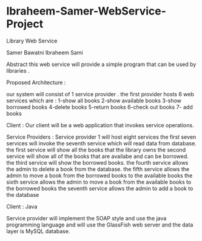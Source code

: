 # Ibraheem-Samer-WebService-Project

Library Web Service

Samer Bawatni 
Ibraheem Sami





Abstract 
this web service will provide a simple program that can be used by libraries .



Proposed Architecture :

our system will consist of 1 service provider . 
the first provider hosts 6 web services which are :
1-show all books
2-show available books
3-show borrowed books 
4-delete books
5-return books
6-check out books 
7- add books 


Client :
Our client will be a web  application  that invokes service operations.


Service Providers :
Service provider 1 will host eight services
the first seven services will invoke the seventh service which will read data from database.
the first service will show all the books that the  library owns 
the second service will show all of the books that are availabe and can be borrowed.
the third service will show the borrowed books.
the fourth service allows the admin to delete a book from the database.
the fifth service allows the admin to move a book from the borrowed books to the available books 
the sixth service allows the admin to move a book from the available books to the borrowed books 
the seventh service allows the admin to add a book to the database 


Client : Java 

Service provider will implement the  SOAP style and use the java programming language and will use the GlassFish web server 
and the data layer is MySQL database.
	
	
	






